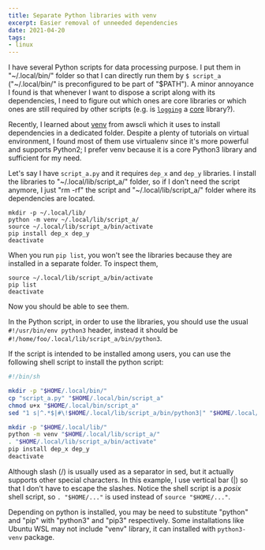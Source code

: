 ```yaml
---
title: Separate Python libraries with venv
excerpt: Easier removal of unneeded dependencies
date: 2021-04-20
tags:
- linux
---
```


I have several Python scripts for data processing purpose. I put them in "~/.local/bin/" folder so that I can directly run them by `$ script_a` ("~/.local/bin/" is preconfigured to be part of "$PATH"). A minor annoyance I found is that whenever I want to dispose a script along with its dependencies, I need to figure out which ones are core libraries or which ones are still required by other scripts (e.g. is [`logging`](https://pypi.org/project/logging/) a [core](https://docs.python.org/3/library/logging.html) library?).

Recently, I learned about [venv](https://docs.python.org/3/library/venv.html) from awscli which it uses to install dependencies in a dedicated folder. Despite a plenty of tutorials on virtual environment, I found most of them use virtualenv since it's more powerful and supports Python2; I prefer venv because it is a core Python3 library and sufficient for my need.

Let's say I have `script_a.py` and it requires `dep_x` and `dep_y` libraries. I install the libraries to "~/.local/lib/script_a/" folder, so if I don't need the script anymore, I just "rm -rf" the script and "~/.local/lib/script_a/" folder where its dependencies are located.

```
mkdir -p ~/.local/lib/
python -m venv ~/.local/lib/script_a/
source ~/.local/lib/script_a/bin/activate
pip install dep_x dep_y
deactivate
```

When you run `pip list`, you won't see the libraries because they are installed in a separate folder. To inspect them,

```
source ~/.local/lib/script_a/bin/activate
pip list
deactivate
```

Now you should be able to see them.

In the Python script, in order to use the libraries, you should use the usual `#!/usr/bin/env python3` header, instead it should be `#!/home/foo/.local/lib/script_a/bin/python3`.

If the script is intended to be installed among users, you can use the following shell script to install the python script:

``` sh
#!/bin/sh

mkdir -p "$HOME/.local/bin/"
cp "script_a.py" "$HOME/.local/bin/script_a"
chmod u+x "$HOME/.local/bin/script_a"
sed "1 s|^.*$|#\!$HOME/.local/lib/script_a/bin/python3|" "$HOME/.local/bin/script_a"

mkdir -p "$HOME/.local/lib/"
python -m venv "$HOME/.local/lib/script_a/"
. "$HOME/.local/lib/script_a/bin/activate"
pip install dep_x dep_y
deactivate
```

Although slash (/) is usually used as a separator in sed, but it actually supports other special characters. In this example, I use vertical bar (|) so that I don't have to escape the slashes. Notice the shell script is a _posix_ shell script, so `. "$HOME/..."` is used instead of `source "$HOME/..."`.

Depending on python is installed, you may be need to substitute "python" and "pip" with "python3" and "pip3" respectively. Some installations like Ubuntu WSL may not include "venv" library, it can installed with `python3-venv` package.
